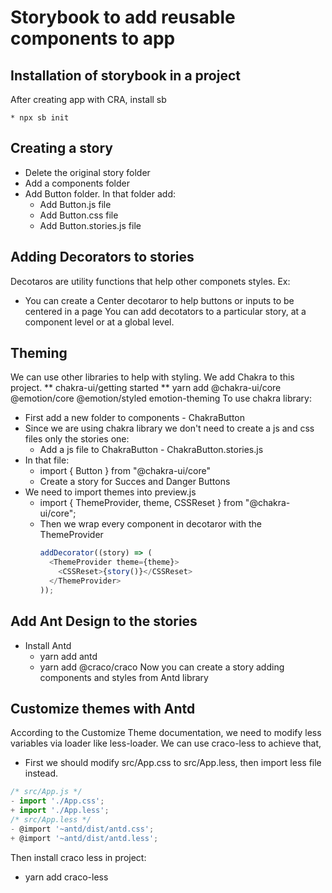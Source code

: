# Storybook to add reusable components to app

## Installation of storybook in a project

After creating app with CRA, install sb

    * npx sb init

## Creating a story

- Delete the original story folder
- Add a components folder
- Add Button folder. In that folder add:
  - Add Button.js file
  - Add Button.css file
  - Add Button.stories.js file

## Adding Decorators to stories

Decotaros are utility functions that help other componets styles. Ex:

- You can create a Center decotaror to help buttons or inputs to be centered in a page
  You can add decotators to a particular story, at a component level or at a global level.

## Theming

We can use other libraries to help with styling. We add Chakra to this project.
** chakra-ui/getting started
** yarn add @chakra-ui/core @emotion/core @emotion/styled emotion-theming
To use chakra library:

- First add a new folder to components - ChakraButton
- Since we are using chakra library we don't need to create a js and css files only the stories one:
  - Add a js file to ChakraButton - ChakraButton.stories.js
- In that file:
  - import { Button } from "@chakra-ui/core"
  - Create a story for Succes and Danger Buttons
- We need to import themes into preview.js
  - import { ThemeProvider, theme, CSSReset } from "@chakra-ui/core";
  - Then we wrap every component in decotaror with the ThemeProvider
    ```js
    addDecorator((story) => (
      <ThemeProvider theme={theme}>
        <CSSReset>{story()}</CSSReset>
      </ThemeProvider>
    ));
    ```

## Add Ant Design to the stories

- Install Antd
  - yarn add antd
  - yarn add @craco/craco
    Now you can create a story adding components and styles from Antd library

## Customize themes with Antd

According to the Customize Theme documentation, we need to modify less variables via loader like less-loader. We can use craco-less to achieve that,

- First we should modify src/App.css to src/App.less, then import less file instead.

```js
/* src/App.js */
- import './App.css';
+ import './App.less';
/* src/App.less */
- @import '~antd/dist/antd.css';
+ @import '~antd/dist/antd.less';
```

Then install craco less in project:

- yarn add craco-less
